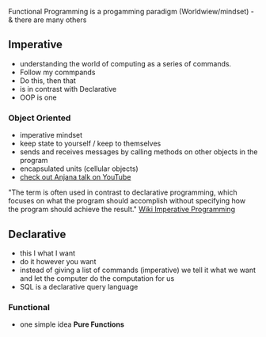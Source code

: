 Functional Programming is a progamming paradigm (Worldwiew/mindset) - & there are many others

## Imperative

- understanding the world of computing as a series of commands.
- Follow my commpands
- Do this, then that
- is in contrast with Declarative
- OOP is one

### Object Oriented

- imperative mindset
- keep state to yourself / keep to themselves
- sends and receives messages by calling methods on other objects in the program
- encapsulated units (cellular objects)
- [check out Anjana talk on YouTube](https://www.youtube.com/watch?v=TbP2B1ijWr8&feature=youtu.be&ab_channel=freeCodeCampTalks)

"The term is often used in contrast to declarative programming, which focuses on what the program should accomplish without specifying how the program should achieve the result." [Wiki Imperative Programming](https://en.wikipedia.org/wiki/Imperative_programming)

## Declarative

- this I what I want
- do it however you want
- instead of giving a list of commands (imperative) we tell it what we want and let the computer do the computation for us
- SQL is a declarative query language

### Functional

- one simple idea **Pure Functions**
